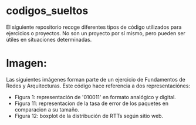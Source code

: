 # codigos_sueltos
El siguiente repositorio recoge diferentes tipos de código utilizados para ejercicios o proyectos. No son un proyecto por sí mismo, pero pueden ser útiles en situaciones determinadas.

# Imagen:
Las siguientes imágenes forman parte de un ejercicio de Fundamentos de Redes y Arquitecturas.
Este código hace referencia a dos representaciónes:
* Figura 1: representación de '010011' en formato analógico y digital. 
* Figura 11: representacion de la tasa de error de los paquetes en comparacion a su tamaño.
* Figura 12: boxplot de la distribución de RTTs según sitio web.
